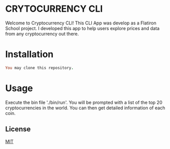 
# CRYTOCURRENCY CLI
Welcome to Cryptocurrency CLI! This CLI App was develop as a Flatiron School project. I developed this app to help users explore prices and data from any cryptocurrency out there.

# Installation
```ruby
You may clone this repository.
```

# Usage
Execute the bin file './bin/run'. You will be prompted with a list of the top 20 cryptocurrencies in the world. You can then get detailed information of each coin. 

## License
[MIT](https://github.com/drivera53/cli_cryptocurrency_data/blob/main/LICENSE)